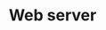 ---
layout: list
type: tag
title: Web server
slug: webserver
categories: middleware
menu: true
order: 11
description: >
   Posts related to web server
---